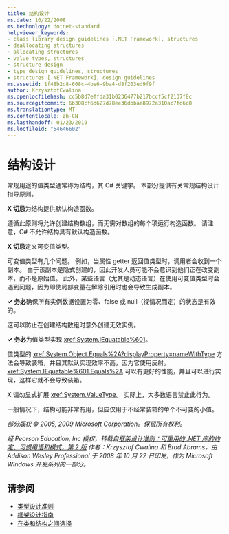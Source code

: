 ```yaml
---
title: 结构设计
ms.date: 10/22/2008
ms.technology: dotnet-standard
helpviewer_keywords:
- class library design guidelines [.NET Framework], structures
- deallocating structures
- allocating structures
- value types, structures
- structure design
- type design guidelines, structures
- structures [.NET Framework], design guidelines
ms.assetid: 1f48b2d8-608c-4be6-9ba4-d8f203ed9f9f
author: KrzysztofCwalina
ms.openlocfilehash: cc5b8d7effda31b0236477b217bccf5cf2137f8c
ms.sourcegitcommit: 6b308cf6d627d78ee36dbbae8972a310ac7fd6c8
ms.translationtype: MT
ms.contentlocale: zh-CN
ms.lasthandoff: 01/23/2019
ms.locfileid: "54646602"
---
```

# <a name="struct-design"></a>结构设计
常规用途的值类型通常称为结构，其 C# 关键字。 本部分提供有关常规结构设计指导原则。  
  
 **X 切忌**为结构提供默认构造函数。  
  
 遵循此原则将允许创建结构数组，而无需对数组的每个项运行构造函数。 请注意，C# 不允许结构具有默认构造函数。  
  
 **X 切忌**定义可变值类型。  
  
 可变值类型有几个问题。 例如，当属性 getter 返回值类型时，调用者会收到一个副本。 由于该副本是隐式创建的，因此开发人员可能不会意识到他们正在改变副本，而不是原始值。 此外，某些语言（尤其是动态语言）在使用可变值类型时会遇到问题，因为即使局部变量在解除引用时也会导致生成副本。  
  
 **✓ 务必**确保所有实例数据设置为零、false 或 null（视情况而定）的状态是有效的。  
  
 这可以防止在创建结构数组时意外创建无效实例。  
  
 **✓ 务必**为值类型实现 <xref:System.IEquatable%601>。  
  
 值类型的 <xref:System.Object.Equals%2A?displayProperty=nameWithType> 方法会导致装箱，并且其默认实现效率不高，因为它使用反射。 <xref:System.IEquatable%601.Equals%2A> 可以有更好的性能，并且可以进行实现，这样它就不会导致装箱。  
  
 X 请勿显式扩展 <xref:System.ValueType>。 实际上，大多数语言禁止此行为。  
  
 一般情况下，结构可能非常有用，但应仅用于不经常装箱的单个不可变的小值。  
  
 *部分版权 © 2005, 2009 Microsoft Corporation。保留所有权利。*  
  
 *经 Pearson Education, Inc 授权，转载自[框架设计准则：可重用的 .NET 库的约定、习惯用语和模式，第 2 版](https://www.informit.com/store/framework-design-guidelines-conventions-idioms-and-9780321545619) 作者：Krzysztof Cwalina 和 Brad Abrams，由 Addison Wesley Professional 于 2008 年 10 月 22 日印发，作为 Microsoft Windows 开发系列的一部分。*  
  
## <a name="see-also"></a>请参阅

- [类型设计准则](../../../docs/standard/design-guidelines/type.md)
- [框架设计指南](../../../docs/standard/design-guidelines/index.md)
- [在类和结构之间选择](../../../docs/standard/design-guidelines/choosing-between-class-and-struct.md)
